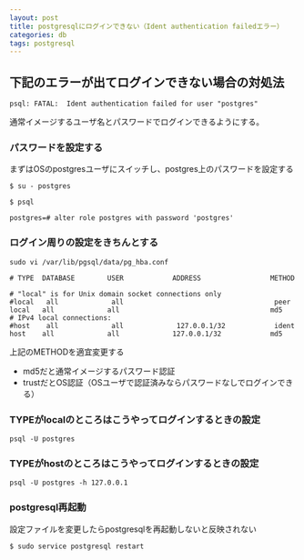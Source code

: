 ```yaml
---
layout: post
title: postgresqlにログインできない（Ident authentication failedエラー）
categories: db
tags: postgresql
---
```



## 下記のエラーが出てログインできない場合の対処法

```
psql: FATAL:  Ident authentication failed for user "postgres"
```

通常イメージするユーザ名とパスワードでログインできるようにする。

### パスワードを設定する

まずはOSのpostgresユーザにスイッチし、postgres上のパスワードを設定する

```
$ su - postgres
```

```
$ psql
```

```
postgres=# alter role postgres with password 'postgres'
```

### ログイン周りの設定をきちんとする

```
sudo vi /var/lib/pgsql/data/pg_hba.conf
```



```
# TYPE  DATABASE        USER            ADDRESS                 METHOD

# "local" is for Unix domain socket connections only
#local   all             all                                     peer
local   all             all                                     md5
# IPv4 local connections:
#host    all             all             127.0.0.1/32            ident
host    all             all             127.0.0.1/32            md5
```

上記のMETHODを適宜変更する

- md5だと通常イメージするパスワード認証
- trustだとOS認証（OSユーザで認証済みならパスワードなしでログインできる）

### TYPEがlocalのところはこうやってログインするときの設定

```
psql -U postgres
```

### TYPEがhostのところはこうやってログインするときの設定

```
psql -U postgres -h 127.0.0.1
```

### postgresql再起動

設定ファイルを変更したらpostgresqlを再起動しないと反映されない

```
$ sudo service postgresql restart
```



